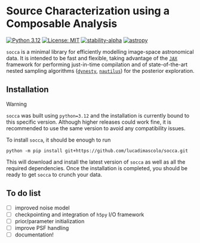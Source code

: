 # Source Characterization using a Composable Analysis
[![Python 3.12](https://img.shields.io/badge/python-3.12-blue.svg)](https://www.python.org/downloads/release/python-3127/)
[![License: MIT](https://img.shields.io/badge/License-MIT-yellow.svg)](https://opensource.org/licenses/MIT)
[![stability-alpha](https://img.shields.io/badge/stability-alpha-f4d03f.svg)](https://github.com/mkenney/software-guides/blob/master/STABILITY-BADGES.md#alpha)
[![astropy](http://img.shields.io/badge/powered%20by-AstroPy-orange.svg?style=flat)](http://www.astropy.org/)


`socca` is a minimal library for efficiently modelling image-space astronomical data. It is intended to be fast and flexible, taking advantage of the [`JAX`](https://github.com/google/jax) framework for performing just-in-time compilation and of state-of-the-art nested sampling algorithms ([`dynesty`](https://github.com/joshspeagle/dynesty), [`nautilus`](https://nautilus-sampler.readthedocs.io/en/latest/)) for the posterior exploration.

Installation
---------------------------------------------------
> [!WARNING]
> `socca` was built using `python=3.12` and the installation is currently bound to this specific version. Although higher releases could work fine, it is recommended to use the same version to avoid any compatibility issues.

To install `socca`, it should be enough to run

```
python -m pip install git+https://github.com/lucadimascolo/socca.git
```

This will download and install the latest version of `socca` as well as all the required dependencies. Once the installation is completed, you should be ready to get `socca` to crunch your data.



To do list
---------------------------------------------------
- [ ] improved noise model
- [ ] checkpointing and integration of `h5py` I/O framework
- [ ] prior/parameter initialization
- [ ] improve PSF handling
- [ ] documentation!
